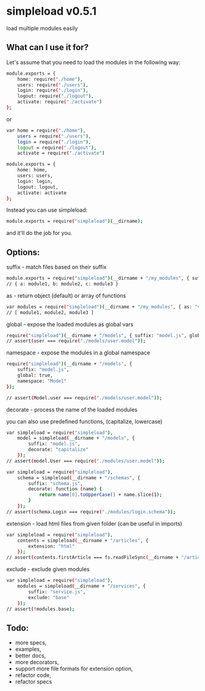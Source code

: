 simpleload v0.5.1
=================

load multiple modules easily

What can I use it for?
----------------------

Let's assume that you need to load the modules in the following way:

```bash    
module.exports = {
    home: require("./home"),
    users: require("./users"),
    login: require("./login"),
    logout: require("./logout"),
    activate: require("./activate")
};
```

or

```bash
var home = require("./home"),
    users = require("./users"),
    login = require("./login"),
    logout = require("./logout"),
    activate = require("./activate")

module.exports = {
    home: home,
    users: users,
    login: login,
    logout: logout,
    activate: activate
};
```

Instead you can use simpleload:
```bash
module.exports = require("simpleload")(__dirname);
```
and it'll do the job for you.


Options:
--------

  suffix - match files based on their suffix

```bash
module.exports = require("simpleload")(__dirname + "/my_modules", { suffix: "job.js" });  
// { a: module1, b: module2, c: module3 }
```    

  as - return object (default) or array of functions

```bash
var modules = require("simpleload")(__dirname + "/my_modules", { as: "values" });
// [ module1, module2, module3 ]
```

  global - expose the loaded modules as global vars

```bash
require("simpleload")(__dirname + "/models", { suffix: "model.js", global: true });
// assert(user === require("./models/user.model"));
```

  namespace - expose the modules in a global namespace

```bash
require("simpleload")(__dirname + "/models", { 
    suffix: "model.js", 
    global: true, 
    namespace: "Model" 
});

// assert(Model.user === require("./models/user.model"));
```

  decorate - process the name of the loaded modules

  you can also use predefined functions, (capitalize, lowercase)
```bash
var simpleload = require("simpleload"),
    model = simpleload(__dirname + "/models", { 
        suffix: "model.js", 
        decorate: "capitalize" 
    });
// assert(model.User === require("./modules/user.model"));

var simpleload = require("simpleload"),
    schema = simpleload(__dirname + "/schemas", { 
        suffix: "schema.js", 
        decorate: function (name) {
            return name[0].toUpperCase() + name.slice(1);
        }
    });
// assert(schema.Login === require("./modules/login.schema"));
```

  extension - load html files from given folder (can be useful in imports)

```bash
var simpleload = require("simpleload"),
    contents = simpleload(__dirname + "/articles", {
        extension: "html"
    });
// assert(contents.firstArticle === fs.readFileSync(__dirname + "/articles/firstArticle.html"));
```

  exclude - exclude given modules

```bash
var simpleload = require("simpleload"),
    modules = simpleload(__dirname + "/services", {
        suffix: "service.js",
        exclude: "base"
    });
// assert(!modules.base);
```

Todo:
-----
* more specs,
* examples,
* better docs,
* more decorators,
* support more file formats for extension option,
* refactor code,
* refactor specs